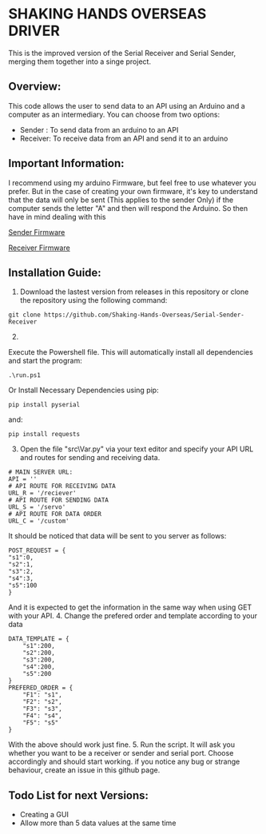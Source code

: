 # SHAKING HANDS OVERSEAS DRIVER
This is the improved version of the Serial Receiver and Serial Sender, merging them together into a singe project.

## Overview:
This code allows the user to send data to an API using an Arduino and a computer as an intermediary.
You can choose from two options:

- Sender : To send data from an arduino to an API
- Receiver: To receive data from an API and send it to an arduino
## Important Information:
I recommend using my arduino Firmware, but feel free to use whatever you prefer. But in the case of creating your own firmware, it's key to understand that the data will only be sent (This applies to the sender Only) if the computer sends the letter "A" and then will respond the Arduino. So then have in mind dealing with this

[Sender Firmware](https://github.com/Shaking-Hands-Overseas/Arduino-Glove-Firmware) <p></p>
[Receiver Firmware](https://github.com/Shaking-Hands-Overseas/Arduino-Hand-Firmware)

## Installation Guide:
1. Download the lastest version from releases in this repository or clone the repository using the following command:
```
git clone https://github.com/Shaking-Hands-Overseas/Serial-Sender-Receiver
```
2. 
Execute the Powershell file. This will automatically install all dependencies and start the program:
```
.\run.ps1
```
Or Install Necessary Dependencies using pip:
```
pip install pyserial
```
and:
```
pip install requests
```
3. Open the file "src\Var.py" via your text editor and specify your API URL and routes for sending and receiving data. 
```
# MAIN SERVER URL: 
API = ''
# API ROUTE FOR RECEIVING DATA
URL_R = '/reciever'
# API ROUTE FOR SENDING DATA
URL_S = '/servo'
# API ROUTE FOR DATA ORDER
URL_C = '/custom'
```
It should be noticed that data will be sent to you server as follows:
```
POST_REQUEST = {
"s1":0,
"s2":1,
"s3":2,
"s4":3,
"s5":100
}
```
And it is expected to get the information in the same way when using GET with your API.
4. Change the prefered order and template according to your data
```
DATA_TEMPLATE = {
    "s1":200,
    "s2":200,
    "s3":200,
    "s4":200,
    "s5":200
}
PREFERED_ORDER = {
    "F1": "s1",
    "F2": "s2",
    "F3": "s3",
    "F4": "s4",
    "F5": "s5"
}
```

With the above should work just fine.
5. Run the script. It will ask you whether you want to be a receiver or sender and serial port. Choose accordingly and should start working. if you notice any bug or strange behaviour, create an issue in this github page. 
## Todo List for next Versions:
- Creating a GUI
- Allow more than 5 data values at the same time
